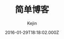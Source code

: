 ---
title: 简单博客
github: https://github.com/liungkejin/liungkejin.github.io
demo: https://liungkejin.github.io/
author: Kejin
ssg:
  - Jekyll
cms:
  - No Cms
date: 2016-01-29T18:18:02.000Z
description: 我的个人博客
stale: true
draft: true
---
